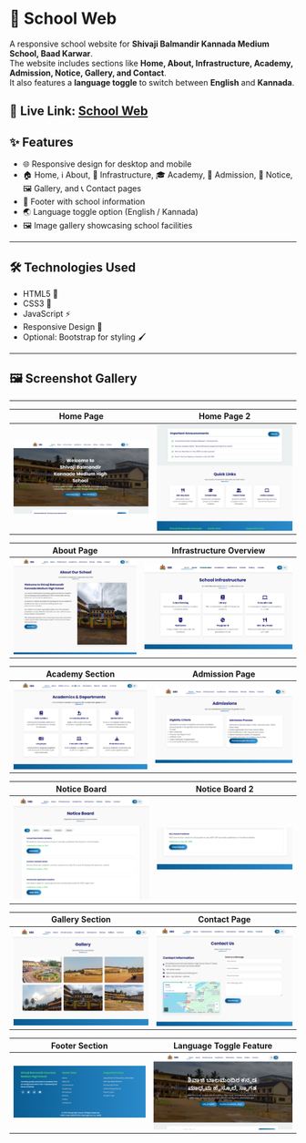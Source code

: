 # 🏫 School Web

A responsive school website for **Shivaji Balmandir Kannada Medium School, Baad Karwar**.  
The website includes sections like **Home, About, Infrastructure, Academy, Admission, Notice, Gallery, and Contact**.  
It also features a **language toggle** to switch between **English** and **Kannada**.

## 🔗 Live Link: [School Web](https://adityamahekar.github.io/School_web/)

## ✨ Features
- 🌐 Responsive design for desktop and mobile  
- 🏠 Home, ℹ️ About, 🏢 Infrastructure, 🎓 Academy, 📝 Admission, 📢 Notice, 🖼️ Gallery, and 📞 Contact pages  
- 🔻 Footer with school information  
- 🌏 Language toggle option (English / Kannada)  
- 🖼️ Image gallery showcasing school facilities  
---
## 🛠️ Technologies Used
- HTML5 📝
- CSS3 🎨
- JavaScript ⚡
- Responsive Design 📱
- Optional: Bootstrap for styling 🖌️
- ---
## 🖼️ Screenshot Gallery
---
| Home Page|  Home Page 2 |
|-----|-----|
| ![sw1](imgg/sw1.png) | ![sw2](imgg/sw2.png)|

| About Page | Infrastructure Overview |
|-----|-----|
| ![sw3](imgg/sw3.png) | ![sw4](imgg/sw4.png) |

|Academy Section | Admission Page |
|-----|-----|
| ![sw5](imgg/sw5.png) | ![sw6](imgg/sw6.png) |

| Notice Board | Notice Board 2 |
|-----|-----|
| ![sw7](imgg/sw7.png) | ![sw8](imgg/sw8.png) |

| Gallery Section  | Contact Page |
|------|------|
| ![sw9](imgg/sw9.png)| ![sw10](imgg/sw10.png) |

| Footer Section| Language Toggle Feature|
|------|------|
| ![sw11](imgg/sw11.png) | ![sw12](imgg/sw12.png) |

